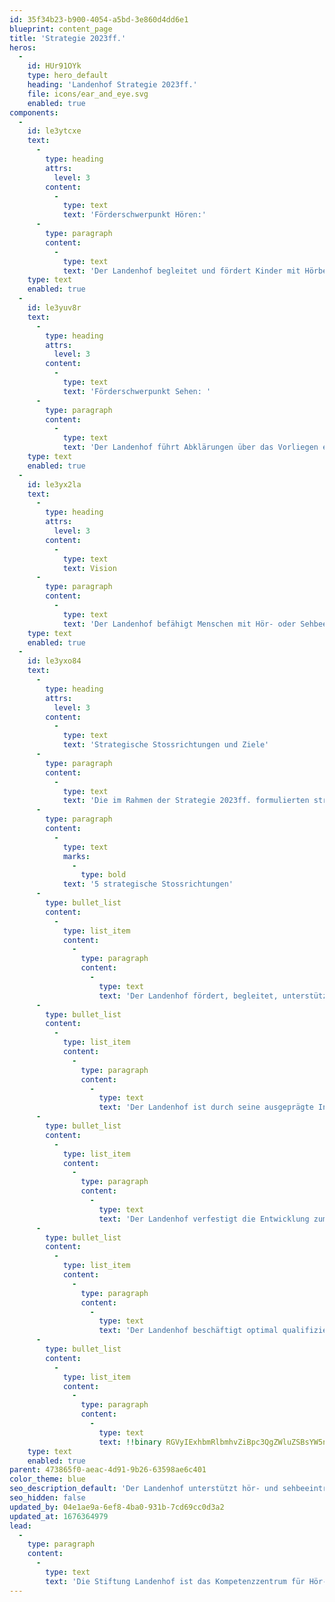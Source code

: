 ```yaml
---
id: 35f34b23-b900-4054-a5bd-3e860d4dd6e1
blueprint: content_page
title: 'Strategie 2023ff.'
heros:
  -
    id: HUr91OYk
    type: hero_default
    heading: 'Landenhof Strategie 2023ff.'
    file: icons/ear_and_eye.svg
    enabled: true
components:
  -
    id: le3ytcxe
    text:
      -
        type: heading
        attrs:
          level: 3
        content:
          -
            type: text
            text: 'Förderschwerpunkt Hören:'
      -
        type: paragraph
        content:
          -
            type: text
            text: 'Der Landenhof begleitet und fördert Kinder mit Hörbeeinträchtigungen ab Geburt beim Spracherwerb und in ihrer Gesamtentwicklung, führt audiologische Abklärungen durch und übernimmt die Versorgung mit technischen Hilfsmitteln. Kinder und Jugendliche mit Hörbeeinträchtigungen können am Landenhof alle Stufen der Volksschule besuchen, am Landenhof wohnen oder werden in der Regelschule begleitet. Weiter ist der Landenhof Träger der Beratung für Schwerhörige und Gehörlose Aargau Solothurn, welche schwerhörige und gehörlose Personen jeden Alters, sowie deren Angehörige und Umfeld berät.'
    type: text
    enabled: true
  -
    id: le3yuv8r
    text:
      -
        type: heading
        attrs:
          level: 3
        content:
          -
            type: text
            text: 'Förderschwerpunkt Sehen: '
      -
        type: paragraph
        content:
          -
            type: text
            text: 'Der Landenhof führt Abklärungen über das Vorliegen einer Sehbeeinträchtigung durch und unterstützt Menschen mit Sehbeeinträchtigungen ab Geburt dabei, ihre Sehfähigkeiten optimal zu entwickeln sowie kognitive, motorische, soziale und emotionale Fähigkeiten zu entfalten. Kinder und Jugendliche mit Sehbeeinträchtigungen werden in der Regelschule begleitet oder können voraussichtlich ab dem Schuljahr 2024/25 am Landenhof die Tagessonderschule Sehen besuchen.'
    type: text
    enabled: true
  -
    id: le3yx2la
    text:
      -
        type: heading
        attrs:
          level: 3
        content:
          -
            type: text
            text: Vision
      -
        type: paragraph
        content:
          -
            type: text
            text: 'Der Landenhof befähigt Menschen mit Hör- oder Sehbeeinträchtigungen mit seinen Förderungs-, Beschulungs-, Begleitungs- und Beratungsangeboten individuell, ressourcenstärkend und bedürfnisorientiert zu einem selbstbestimmten Leben in unserer Gesellschaft.'
    type: text
    enabled: true
  -
    id: le3yxo84
    text:
      -
        type: heading
        attrs:
          level: 3
        content:
          -
            type: text
            text: 'Strategische Stossrichtungen und Ziele'
      -
        type: paragraph
        content:
          -
            type: text
            text: 'Die im Rahmen der Strategie 2023ff. formulierten strategischen Ziele lassen sich anhand von fünf strategischen Stossrichtungen zusammenfassen. Die erstaufgeführte Stossrichtung formuliert den übergeordneten Organisationszweck, an dem sich sämtliches Handeln ausrichtet. Die weiteren Stossrichtungen zeigen auf, wie der Landenhof diesem Zweck nachkommen möchte.'
      -
        type: paragraph
        content:
          -
            type: text
            marks:
              -
                type: bold
            text: '5 strategische Stossrichtungen'
      -
        type: bullet_list
        content:
          -
            type: list_item
            content:
              -
                type: paragraph
                content:
                  -
                    type: text
                    text: 'Der Landenhof fördert, begleitet, unterstützt und berät Menschen mit Hör- oder Sehbeeinträchtigungen ganzheitlich in allen Lebensphasen und -bereichen.'
      -
        type: bullet_list
        content:
          -
            type: list_item
            content:
              -
                type: paragraph
                content:
                  -
                    type: text
                    text: 'Der Landenhof ist durch seine ausgeprägte Interprofessionalität und seine effektive Vernetzung die Anlaufstelle für Fragen in den Bereichen Hör- und Sehbeeinträchtigungen im Kanton Aargau.'
      -
        type: bullet_list
        content:
          -
            type: list_item
            content:
              -
                type: paragraph
                content:
                  -
                    type: text
                    text: 'Der Landenhof verfestigt die Entwicklung zum Kompetenzzentrum für Hören und Sehen in der Organisationskultur und den Organisationsstrukturen.'
      -
        type: bullet_list
        content:
          -
            type: list_item
            content:
              -
                type: paragraph
                content:
                  -
                    type: text
                    text: 'Der Landenhof beschäftigt optimal qualifizierte Mitarbeitende und fördert sie gezielt und kontinuierlich in ihrer fachlichen und persönlichen Entwicklung.'
      -
        type: bullet_list
        content:
          -
            type: list_item
            content:
              -
                type: paragraph
                content:
                  -
                    type: text
                    text: !!binary RGVyIExhbmRlbmhvZiBpc3QgZWluZSBsYW5nZnJpc3RpZyBnZXN1bmRlIE9yZ2FuaXNhdGlvbiB1bmQgc2V0enQgc2VpbmUgUmVzAnNvdXJjZW4gd2lydHNjaGFmdGxpY2gsIG5hY2hoYWx0aWcgdW5kIHVtd2VsdGJld3Vzc3QgZWluLg==
    type: text
    enabled: true
parent: 473865f0-aeac-4d91-9b26-63598ae6c401
color_theme: blue
seo_description_default: 'Der Landenhof unterstützt hör- und sehbeeinträchtigte Kinder & Jugendliche in ihrem selbstbestimmten Leben durch Förderung ihrer Fähigkeiten & Entwicklung'
seo_hidden: false
updated_by: 04e1ae9a-6ef8-4ba0-931b-7cd69cc0d3a2
updated_at: 1676364979
lead:
  -
    type: paragraph
    content:
      -
        type: text
        text: 'Die Stiftung Landenhof ist das Kompetenzzentrum für Hör- und Sehbeeinträchtigungen im Kanton Aargau. Sie unterstützt Menschen mit Hör- oder Sehbeeinträchtigungen in ihrem selbstbestimmten Leben, indem sie ihre Fähigkeiten, und ihre Entwicklung gezielt fördert.'
---
```

